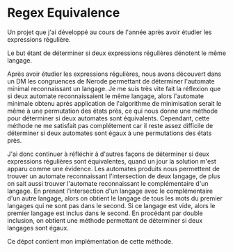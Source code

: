 # Regex Equivalence

Un projet que j'ai développé au cours de l'année après avoir étudier les expressions régulière.

Le but étant de déterminer si deux expressions régulières dénotent le même langage.

Après avoir étudier les expressions régulières, nous avons découvert dans un DM les congruences de Nerode permettant de déterminer l'automate minimal reconnaissant un langage. Je me suis très vite fait la réflexion que si deux automate reconnaissaient le même langage, alors l'automate minimale obtenu après application de l'algorithme de minimisation serait le même à une permutation des états près, ce qui nous donne une méthode pour déterminer si deux automates sont équivalents. Cependant, cette méthode ne me satisfait pas complétement car il reste assez difficile de déterminer si deux automates sont égaux à une permutations des états près.

J'ai donc continuer à réfléchir à d'autres façons de déterminer si deux expressions régulières sont équivalentes, quand un jour la solution m'est apparu comme une évidence. 
Les automates produits nous permettent de trouver un automate reconnaissant l'intersection de deux langage, de plus on sait aussi trouver l'automate reconnaissant le complémentaire d'un langage.
En prenant l'intersection d'un langage avec le complémentaire d'un autre langage, alors on obtient le langage de tous les mots du premier langages qui ne sont pas dans le second. Si ce langage est vide, alors le premier langage est inclus dans le second.
En procédant par double inclusion, on obtient une méthode permettant de déterminer si deux langages sont égaux.

Ce dépot contient mon implémentation de cette méthode.
